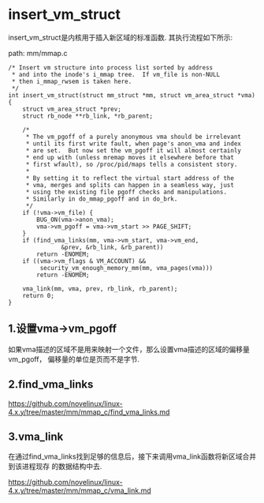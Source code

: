 insert_vm_struct
========================================

insert_vm_struct是内核用于插入新区域的标准函数.
其执行流程如下所示:

path: mm/mmap.c
```
/* Insert vm structure into process list sorted by address
 * and into the inode's i_mmap tree.  If vm_file is non-NULL
 * then i_mmap_rwsem is taken here.
 */
int insert_vm_struct(struct mm_struct *mm, struct vm_area_struct *vma)
{
    struct vm_area_struct *prev;
    struct rb_node **rb_link, *rb_parent;

    /*
     * The vm_pgoff of a purely anonymous vma should be irrelevant
     * until its first write fault, when page's anon_vma and index
     * are set.  But now set the vm_pgoff it will almost certainly
     * end up with (unless mremap moves it elsewhere before that
     * first wfault), so /proc/pid/maps tells a consistent story.
     *
     * By setting it to reflect the virtual start address of the
     * vma, merges and splits can happen in a seamless way, just
     * using the existing file pgoff checks and manipulations.
     * Similarly in do_mmap_pgoff and in do_brk.
     */
    if (!vma->vm_file) {
        BUG_ON(vma->anon_vma);
        vma->vm_pgoff = vma->vm_start >> PAGE_SHIFT;
    }
    if (find_vma_links(mm, vma->vm_start, vma->vm_end,
               &prev, &rb_link, &rb_parent))
        return -ENOMEM;
    if ((vma->vm_flags & VM_ACCOUNT) &&
         security_vm_enough_memory_mm(mm, vma_pages(vma)))
        return -ENOMEM;

    vma_link(mm, vma, prev, rb_link, rb_parent);
    return 0;
}
```

1.设置vma->vm_pgoff
----------------------------------------

如果vma描述的区域不是用来映射一个文件，那么设置vma描述的区域的偏移量vm_pgoff，
偏移量的单位是页而不是字节.

2.find_vma_links
----------------------------------------

https://github.com/novelinux/linux-4.x.y/tree/master/mm/mmap_c/find_vma_links.md

3.vma_link
----------------------------------------

在通过find_vma_links找到足够的信息后，接下来调用vma_link函数将新区域合并到该进程现存
的数据结构中去.

https://github.com/novelinux/linux-4.x.y/tree/master/mm/mmap_c/vma_link.md
